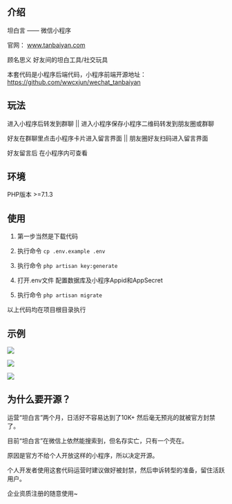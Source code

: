 ## 介绍
坦白言 —— 微信小程序

官网： www.tanbaiyan.com

顾名思义 好友间的坦白工具/社交玩具

本套代码是小程序后端代码，小程序前端开源地址：https://github.com/wwcxjun/wechat_tanbaiyan

## 玩法
进入小程序后转发到群聊 || 进入小程序保存小程序二维码转发到朋友圈或群聊

好友在群聊里点击小程序卡片进入留言界面 || 朋友圈好友扫码进入留言界面

好友留言后 在小程序内可查看

## 环境
PHP版本 >=7.1.3

## 使用
1. 第一步当然是下载代码

2. 执行命令 `cp .env.example .env`

3. 执行命令 `php artisan key:generate`

4. 打开.env文件 配置数据库及小程序Appid和AppSecret

5. 执行命令 `php artisan migrate`

以上代码均在项目根目录执行

## 示例
![](https://www.tanbaiyan.com/images/1.jpg)

![](https://www.tanbaiyan.com/images/2.jpg)

![](https://www.tanbaiyan.com/images/3.jpg)

## 为什么要开源？
运营“坦白言”两个月，日活好不容易达到了10K+ 然后毫无预兆的就被官方封禁了。

目前“坦白言”在微信上依然能搜索到，但名存实亡，只有一个壳在。

原因是官方不给个人开放这样的小程序，所以决定开源。

个人开发者使用这套代码运营时建议做好被封禁，然后申诉转型的准备，留住活跃用户。

企业资质注册的随意使用~
